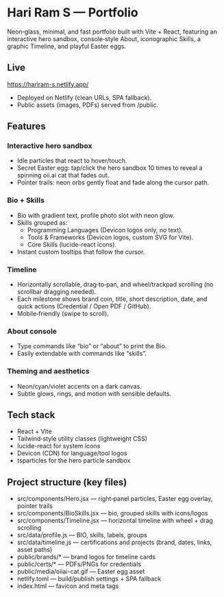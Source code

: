# Hari Ram S — Portfolio

Neon‑glass, minimal, and fast portfolio built with Vite + React, featuring an interactive hero sandbox, console‑style About, iconographic Skills, a graphic Timeline, and playful Easter eggs.

## Live
https://hariram-s.netlify.app/
- Deployed on Netlify (clean URLs, SPA fallback).
- Public assets (images, PDFs) served from /public.

## Features

### Interactive hero sandbox
- Idle particles that react to hover/touch.
- Secret Easter egg: tap/click the hero sandbox 10 times to reveal a spinning oii.ai cat that fades out.
- Pointer trails: neon orbs gently float and fade along the cursor path.

### Bio + Skills
- Bio with gradient text, profile photo slot with neon glow.
- Skills grouped as:
  - Programming Languages (Devicon logos only, no text).
  - Tools & Frameworks (Devicon logos, custom SVG for Vite).
  - Core Skills (lucide-react icons).
- Instant custom tooltips that follow the cursor.

### Timeline
- Horizontally scrollable, drag‑to‑pan, and wheel/trackpad scrolling (no scrollbar dragging needed).
- Each milestone shows brand coin, title, short description, date, and quick actions (Credential / Open PDF / GitHub).
- Mobile‑friendly (swipe to scroll).

### About console
- Type commands like “bio” or “about” to print the Bio.
- Easily extendable with commands like “skills”.

### Theming and aesthetics
- Neon/cyan/violet accents on a dark canvas.
- Subtle glows, rings, and motion with sensible defaults.

## Tech stack

- React + Vite
- Tailwind‑style utility classes (lightweight CSS)
- lucide-react for system icons
- Devicon (CDN) for language/tool logos
- tsparticles for the hero particle sandbox

## Project structure (key files)

- src/components/Hero.jsx — right‑panel particles, Easter egg overlay, pointer trails
- src/components/BioSkills.jsx — bio, grouped skills with icons/logos
- src/components/Timeline.jsx — horizontal timeline with wheel + drag scrolling
- src/data/profile.js — BIO, skills, labels, groups
- src/data/timeline.js — certifications and projects (brand, dates, links, asset paths)
- public/brands/* — brand logos for timeline cards
- public/certs/* — PDFs/PNGs for credentials
- public/media/oiiai-cat.gif — Easter egg asset
- netlify.toml — build/publish settings + SPA fallback
- index.html — favicon and meta tags
